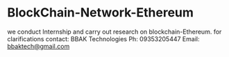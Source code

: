 # BlockChain-Network-Ethereum
we conduct Internship and carry out research on blockchain-Ethereum.
for clarifications contact:
BBAK Technologies
Ph: 09353205447
Email: bbaktech@gmail.com
